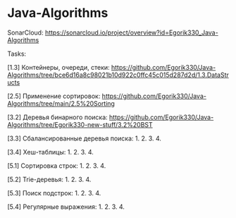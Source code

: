 # Java-Algorithms

SonarCloud: https://sonarcloud.io/project/overview?id=Egorik330_Java-Algorithms

Tasks:

[1.3] Контейнеры, очереди, стеки: https://github.com/Egorik330/Java-Algorithms/tree/bce6d16a8c98021b10d922c0ffc45c015d287d2d/1.3.DataStructs

[2.5] Применение сортировок: https://github.com/Egorik330/Java-Algorithms/tree/main/2.5%20Sorting

[3.2] Деревья бинарного поиска:  https://github.com/Egorik330/Java-Algorithms/tree/Egorik330-new-stuff/3.2%20BST

[3.3] Сбалансированные деревья поиска: 1. 2. 3. 4.

[3.4] Хеш-таблицы: 1. 2. 3. 4.

[5.1] Сортировка строк: 1. 2. 3. 4.

[5.2] Trie-деревья: 1. 2. 3. 4.

[5.3] Поиск подстрок: 1. 2. 3. 4.

[5.4] Регулярные выражения: 1. 2. 3. 4.
